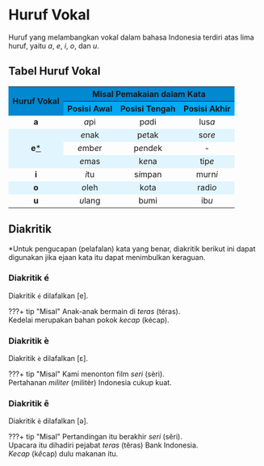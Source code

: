 # Huruf Vokal


Huruf yang melambangkan vokal dalam bahasa Indonesia terdiri atas lima huruf, yaitu _a_, _e_, _i_, _o_, dan _u_.

## Tabel Huruf Vokal

<table>
  <colgroup>
  <tr>
    <th rowspan="2" style="text-align:center;vertical-align:middle;font-weight:700; background:#0288D1;">Huruf Vokal</th>
    <th colspan="3" style="text-align:center;font-weight:700;background:#0288D1;">Misal Pemakaian dalam Kata</th>
  </tr>
  <tr>
    <th style="font-weight:700;background:#03A9F4;">Posisi Awal</th>
    <th style="font-weight:700;background:#03A9F4;">Posisi Tengah</th>
    <th style="font-weight:700;background:#03A9F4;">Posisi Akhir</th>
  </tr>
  <tr>
    <td style="text-align: center;"><strong>a</strong></td>
    <td style="text-align: center"><em>a</em>pi</td>
    <td style="text-align: center">p<em>a</em>di</td>
    <td style="text-align: center">lus<em>a</em></td>
  </tr>
  <tr style="background:#E1F5FE">
    <td rowspan="3" style="text-align:center;vertical-align:middle;"><strong>e</strong><a href="#ket">*</a></td>
    <td style="text-align: center"><em>e</em>nak</td>
    <td style="text-align: center">p<em>e</em>tak</td>
    <td style="text-align: center">sor<em>e</em></td>
  </tr>
  <tr>
    <td style="text-align: center"><em>e</em>mb<em>e</em>r</td>
    <td style="text-align: center">p<em>e</em>nd<em>e</em>k</td>
    <td style="text-align: center">-</td>
  </tr>
  <tr style="background:#E1F5FE">
    <td style="text-align: center"><em>e</em>mas</td>
    <td style="text-align: center">k<em>e</em>na</td>
    <td style="text-align: center">tip<em>e</em></td>
  </tr>
  <tr>
    <td style="text-align: center;"><strong>i</strong></td>
    <td style="text-align: center"><em>i</em>tu</td>
    <td style="text-align: center">s<em>i</em>mpan</td>
    <td style="text-align: center">murn<em>i</em></td>
  </tr>
  <tr style="background:#E1F5FE">
    <td style="text-align: center;"><strong>o</strong></td>
    <td style="text-align: center"><em>o</em>leh</td>
    <td style="text-align: center">k<em>o</em>ta</td>
    <td style="text-align: center">radi<em>o</em></td>
  </tr>
  <tr>
    <td style="text-align: center;"><strong>u</strong></td>
    <td style="text-align: center"><em>u</em>lang</td>
    <td style="text-align: center">b<em>u</em>mi</td>
    <td style="text-align: center">ib<em>u</em></td>
  </tr>
</table>

## Diakritik

<a name="ket">*</a>Untuk pengucapan (pelafalan) kata yang benar, diakritik berikut ini dapat digunakan jika ejaan kata itu dapat menimbulkan keraguan.

### Diakritik <big>``é``</big>

Diakritik ``é`` dilafalkan [e].

???+ tip "Misal"
    Anak-anak bermain di _teras_ (téras).  
    Kedelai merupakan bahan pokok _kecap_ (kécap).

### Diakritik <big>``è``</big>

Diakritik ``è`` dilafalkan [ɛ].

???+ tip "Misal" 
    Kami menonton film _seri_ (sèri).  
    Pertahanan _militer_ (militèr) Indonesia cukup kuat.

### Diakritik <big>``ê``</big>

Diakritik ``ê`` dilafalkan [ə].

???+ tip "Misal"
    Pertandingan itu berakhir _seri_ (sêri).  
    Upacara itu dihadiri pejabat _teras_ (têras) Bank Indonesia.  
    _Kecap_ (k<em>ê</em>cap) dulu makanan itu.

